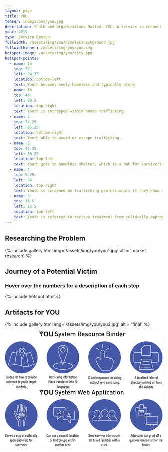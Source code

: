 ```yaml
---
layout: page
title: YOU
teaser: indexicons/you.jpg
description: Youth and Organizations United. YOU. A service to connect survivors of human trafficking to vital advocates using an online advocacy finder and standardized advocacy binders.
year: 2019
type: Service Design
fullwidth: /assets/img/you/homelessbackground.jpg
fullwidthinner: /assets/img/you/you.svg
hotspot-image: /assets/img/you/city.jpg
hotspot-points:
  - name: 1a
    top: 72
    left: 24.25
    location: bottom-left
    text: Youth becomes newly homeless and typically alone
  - name: 1b
    top: 48
    left: 60.5
    location: top-right
    text: Youth is entrapped within human trafficking.
  - name: 2
    top: 74.25
    left: 65.25
    location: bottom-right
    text: Youth able to avoid or escape trafficking.
  - name: 3
    top: 47.25
    left: 38.25
    location: top-left
    text: Youth goes to homeless shelter, which is a hub for survivors via the YOU System.
  - name: 4
    top: 5.25
    left: 54
    location: top-right
    text: Youth is screened by trafficking professionals if they show signs of former trafficking.
  - name: 5
    top: 38.5
    left: 15.5
    location: top-left
    text: Youth is referred to recieve treatment from culturally appropriate advocates.
---
```

## Researching the Problem
{% include gallery.html img='/assets/img/you/you1.jpg' alt = 'market research' %}

## Journey of a Potential Victim
### Hover over the numbers for a description of each step
{% include hotspot.html%}

## Artifacts for YOU
{% include gallery.html img='/assets/img/you/you3.jpg' alt = 'final' %}

<div class="col-xs-12 col-md-6">
    <img src="/assets/img/you/icons1.svg" alt="YOU System Resource Binder">
</div>

<div class="col-xs-12 col-md-6">
    <img src="/assets/img/you/icons2.svg" alt="YOU System Web Application">
</div>